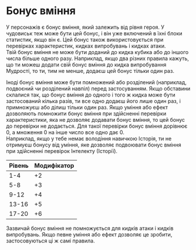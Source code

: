 # Бонус вміння

У персонажів є бонус вміння, який залежить від рівня героя. У чудовиськ теж може бути цей бонус, і він уже включений в їхні блоки статистик, якщо він є. Цей бонус також використовується при перевірках характеристик, кидках випробувань і кидках атаки.<br />
Твій бонус вміння не може бути доданий до кидка кубика або до іншого числа більше одного разу. Наприклад, якщо два різних правила кажуть, що ти можеш додати свій бонус вміння до кидка випробування Мудрості, то ти, тим не менше, додаєш цей бонус тільки один раз.

Іноді бонус вміння може бути помножений або розділений (наприклад, подвоєний чи розділений навпіл) перед застосуванням. Якщо обставини склалися так, що бонус вміння до одного і того ж кидка може бути застосований кілька разів, ти все одно додаєш його лише один раз, і примножуєш або ділиш тільки один раз.
Якщо уміння або ефект дозволяють помножити бонус вміння при здійсненні перевірки характеристики, яка не дозволяє додавати бонус вміння, то цей бонус
до перевірки не додається. Для такої перевірки бонус вміння дорівнює 0, а множення 0 на інше число все одно дає 0.<br/>
Наприклад, якщо у тебе немає володіння навичкою Історія, ти не отримуєш бонусу від уміння, яке дозволяє подвоювати бонус вміння при здійсненні перевірок
Інтелекту (Історії).

| **Рівень** | **Модифікатор** |
|------------|-----------------|
|     1-4    |        +2       |
|     5-8    |        +3       |
|    9-12    |        +4       |
|    13-16   |        +5       |
|    17-20   |        +6       |

Зазвичай бонус вміння не помножується для кидків атаки і кидків випробувань. Якщо певне уміння або ефект дозволяє це зробити, застосовуються ці ж самі правила.